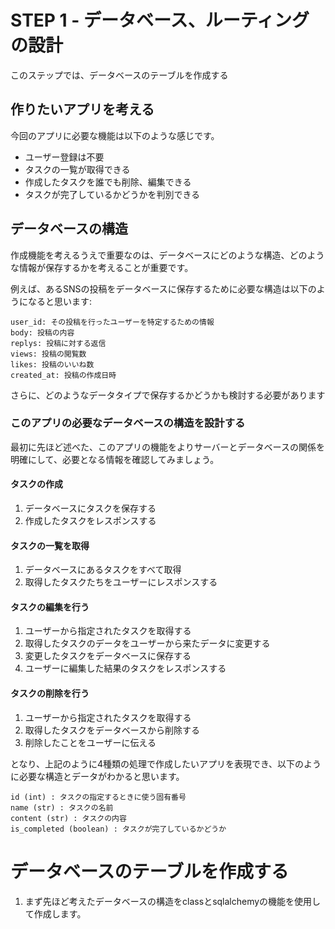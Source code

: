 # STEP 1 - データベース、ルーティングの設計

このステップでは、データベースのテーブルを作成する

## 作りたいアプリを考える
今回のアプリに必要な機能は以下のような感じです。

- ユーザー登録は不要
- タスクの一覧が取得できる
- 作成したタスクを誰でも削除、編集できる
- タスクが完了しているかどうかを判別できる


## データベースの構造

作成機能を考えるうえで重要なのは、データベースにどのような構造、どのような情報が保存するかを考えることが重要です。

例えば、あるSNSの投稿をデータベースに保存するために必要な構造は以下のようになると思います:
```
user_id: その投稿を行ったユーザーを特定するための情報
body: 投稿の内容
replys: 投稿に対する返信
views: 投稿の閲覧数
likes: 投稿のいいね数
created_at: 投稿の作成日時
```
さらに、どのようなデータタイプで保存するかどうかも検討する必要があります

### このアプリの必要なデータベースの構造を設計する

最初に先ほど述べた、このアプリの機能をよりサーバーとデータベースの関係を明確にして、必要となる情報を確認してみましょう。

#### タスクの作成
1. データベースにタスクを保存する
2. 作成したタスクをレスポンスする

#### タスクの一覧を取得
1. データベースにあるタスクをすべて取得
2. 取得したタスクたちをユーザーにレスポンスする

#### タスクの編集を行う
1. ユーザーから指定されたタスクを取得する
2. 取得したタスクのデータをユーザーから来たデータに変更する
3. 変更したタスクをデータベースに保存する
4. ユーザーに編集した結果のタスクをレスポンスする

#### タスクの削除を行う
1. ユーザーから指定されたタスクを取得する
2. 取得したタスクをデータベースから削除する
3. 削除したことをユーザーに伝える



となり、上記のように4種類の処理で作成したいアプリを表現でき、以下のように必要な構造とデータがわかると思います。

```
id (int) : タスクの指定するときに使う固有番号
name (str) : タスクの名前
content (str) : タスクの内容
is_completed (boolean) : タスクが完了しているかどうか
```

# データベースのテーブルを作成する

1. まず先ほど考えたデータベースの構造をclassとsqlalchemyの機能を使用して作成します。
```py

```